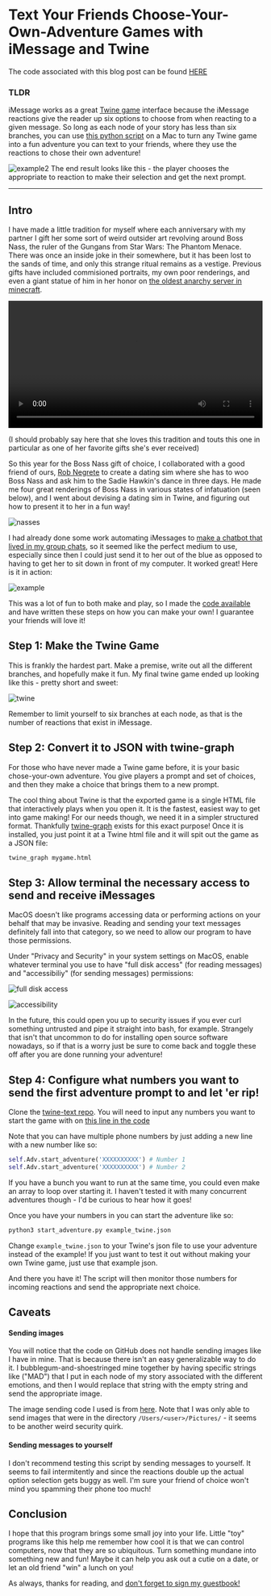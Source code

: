 # Text Your Friends Choose-Your-Own-Adventure Games with iMessage and Twine

The code associated with this blog post can be found [HERE](https://github.com/MayerDaniel/twine-text)

### TLDR 

iMessage works as a great [Twine game](https://twinery.org/) interface because the iMessage reactions give the reader up six options to choose from when reacting to a given message. So long as each node of your story has less than six branches, you can use [this python script](https://github.com/MayerDaniel/twine-text) on a Mac to turn any Twine game into a fun adventure you can text to your friends, where they use the reactions to chose their own adventure!

![example2](example2.png)
The end result looks like this - the player chooses the appropriate to reaction to make their selection and get the next prompt.

<hr>

## Intro

I have made a little tradition for myself where each anniversary with my partner I gift her some sort of weird outsider art revolving around Boss Nass, the ruler of the Gungans from Star Wars: The Phantom Menace. There was once an inside joke in their somewhere, but it has been lost to the sands of time, and only this strange ritual remains as a vestige. Previous gifts have included commisioned portraits, my own poor renderings, and even a giant statue of him in her honor on [the oldest anarchy server in minecraft](https://2b2t.miraheze.org/wiki/Front_Page).

 <video width="100%" controls>
 <source src="statue.mp4#t=0.001" type="video/mp4">
 </video>

(I should probably say here that she loves this tradition and touts this one in particular as one of her favorite gifts she's ever received)

So this year for the Boss Nass gift of choice, I collaborated with a good friend of ours, [Rob Negrete](https://www.instagram.com/robthesentinel/) to create a dating sim where she has to woo Boss Nass and ask him to the Sadie Hawkin's dance in three days. He made me four great renderings of Boss Nass in various states of infatuation (seen below), and I went about devising a dating sim in Twine, and figuring out how to present it to her in a fun way!

![nasses](nasses.jpeg)

I had already done some work automating iMessages to [make a chatbot that lived in my group chats](/writings/creating-an-imessage-chatbot/), so it seemed like the perfect medium to use, especially since then I could just send it to her out of the blue as opposed to having to get her to sit down in front of my computer. It worked great! Here is it in action:

![example](example.png)

This was a lot of fun to both make and play, so I made the [code available](https://github.com/MayerDaniel/twine-text) and have written these steps on how you can make your own! I guarantee your friends will love it!

## Step 1: Make the Twine Game

This is frankly the hardest part. Make a premise, write out all the different branches, and hopefully make it fun. My final twine game ended up looking like this - pretty short and sweet:

![twine](twine.jpeg)

Remember to limit yourself to six branches at each node, as that is the number of reactions that exist in iMessage.

## Step 2: Convert it to JSON with twine-graph

For those who have never made a Twine game before, it is your basic chose-your-own adventure. You give players a prompt and set of choices, and then they make a choice that brings them to a new prompt. 

The cool thing about Twine is that the exported game is a single HTML file that interactively plays when you open it. It is the fastest, easiest way to get into game making! For our needs though, we need it in a simpler structured format. Thankfully [twine-graph](https://pypi.org/project/twine-graph/) exists for this exact purpose! Once it is installed, you just point it at a Twine html file and it will spit out the game as a JSON file:

```bash
twine_graph mygame.html
```

## Step 3: Allow terminal the necessary access to send and receive iMessages

MacOS doesn't like programs accessing data or performing actions on your behalf that may be invasive. Reading and sending your text messages definitely fall into that category, so we need to allow our program to have those permissions.

Under "Privacy and Security" in your system settings on MacOS, enable whatever terminal you use to have "full disk access" (for reading messages) and "accessibiliy" (for sending messages) permissions:

![full disk access](disk_access.png)

![accessibility](accessibility.png)

In the future, this could open you up to security issues if you ever curl something untrusted and pipe it straight into bash, for example. Strangely that isn't that uncommon to do for installing open source software nowadays, so if that is a worry just be sure to come back and toggle these off after you are done running your adventure!

## Step 4: Configure what numbers you want to send the first adventure prompt to and let 'er rip!

Clone the [twine-text repo](https://github.com/MayerDaniel/twine-text). You will need to input any numbers you want to start the game with on [this line in the code](https://github.com/MayerDaniel/twine-text/blob/aa5299ec21487dc1991efbd18af4a4ec2694622e/start_adventure.py#L24)

Note that you can have multiple phone numbers by just adding a new line with a new number like so:

```python
self.Adv.start_adventure('XXXXXXXXXX') # Number 1
self.Adv.start_adventure('XXXXXXXXXX') # Number 2
```
If you have a bunch you want to run at the same time, you could even make an array to loop over starting it. I haven't tested it with many concurrent adventures though - I'd be curious to hear how it goes!

Once you have your numbers in you can start the adventure like so:

```bash
python3 start_adventure.py example_twine.json
```
Change `example_twine.json` to your Twine's json file to use your adventure instead of the example!  If you just want to test it out without making your own Twine game, just use that example json. 

And there you have it! The script will then monitor those numbers for incoming reactions and send the appropriate next choice.

## Caveats

#### Sending images
You will notice that the code on GitHub does not handle sending images like I have in mine. That is because there isn't an easy generalizable way to do it. I bubblegum-and-shoestringed mine together by having specific strings like ("MAD") that I put in each node of my story associated with the different emotions, and then I would replace that string with the empty string and send the appropriate image. 

The image sending code I used is from [here](https://stackoverflow.com/a/52975896). Note that I was only able to send images that were in the directory `/Users/<user>/Pictures/` - it seems to be another weird security quirk.

#### Sending messages to yourself

I don't recommend testing this script by sending messages to yourself. It seems to fail intermitently and since the reactions double up the actual option selection gets buggy as well. I'm sure your friend of choice won't mind you spamming their phone too much!

## Conclusion

I hope that this program brings some small joy into your life. Little "toy" programs like this help me remember how cool it is that we can control computers, now that they are so ubiquitous. Turn something mundane into something new and fun! Maybe it can help you ask out a cutie on a date, or let an old friend "win" a lunch on you! 

As always, thanks for reading, and [don't forget to sign my guestbook!](https://users3.smartgb.com/g/g.php?a=s&i=g36-36443-57)